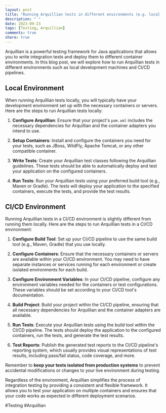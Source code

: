 ```yaml
---
layout: post
title: "Running Arquillian tests in different environments (e.g. local, CI/CD)"
description: " "
date: 2023-09-23
tags: [Testing, Arquillian]
comments: true
share: true
---
```


Arquillian is a powerful testing framework for Java applications that allows you to write integration tests and deploy them to different container environments. In this blog post, we will explore how to run Arquillian tests in different environments such as local development machines and CI/CD pipelines.

## Local Environment

When running Arquillian tests locally, you will typically have your development environment set up with the necessary containers or servers. Here are the steps to run Arquillian tests locally:

1. **Configure Arquillian**: Ensure that your project's `pom.xml` includes the necessary dependencies for Arquillian and the container adapters you intend to use.

2. **Setup Containers**: Install and configure the containers you need for your tests, such as JBoss, WildFly, Apache Tomcat, or any other compatible container.

3. **Write Tests**: Create your Arquillian test classes following the Arquillian guidelines. These tests should be able to automatically deploy and test your application on the configured containers.

4. **Run Tests**: Run your Arquillian tests using your preferred build tool (e.g., Maven or Gradle). The tests will deploy your application to the specified containers, execute the tests, and provide the test results.

## CI/CD Environment

Running Arquillian tests in a CI/CD environment is slightly different from running them locally. Here are the steps to run Arquillian tests in a CI/CD environment:

1. **Configure Build Tool**: Set up your CI/CD pipeline to use the same build tool (e.g., Maven, Gradle) that you use locally.

2. **Configure Containers**: Ensure that the necessary containers or servers are available within your CI/CD environment. You may need to have separate instances or services running for each environment or create isolated environments for each build.

3. **Configure Environment Variables**: In your CI/CD pipeline, configure any environment variables needed for the containers or test configurations. These variables should be set according to your CI/CD tool's documentation.

4. **Build Project**: Build your project within the CI/CD pipeline, ensuring that all necessary dependencies for Arquillian and the container adapters are available.

5. **Run Tests**: Execute your Arquillian tests using the build tool within the CI/CD pipeline. The tests should deploy the application to the configured containers, run the tests, and generate the test results.

6. **Test Reports**: Publish the generated test reports to the CI/CD pipeline's reporting system, which usually provides visual representations of test results, including pass/fail status, code coverage, and more.

Remember to **keep your tests isolated from production systems** to prevent accidental modifications or changes to your live environment during testing. 

Regardless of the environment, Arquillian simplifies the process of integration testing by providing a consistent and flexible framework. It allows you to test your application on multiple containers and ensures that your code works as expected in different deployment scenarios.

#Testing #Arquillian